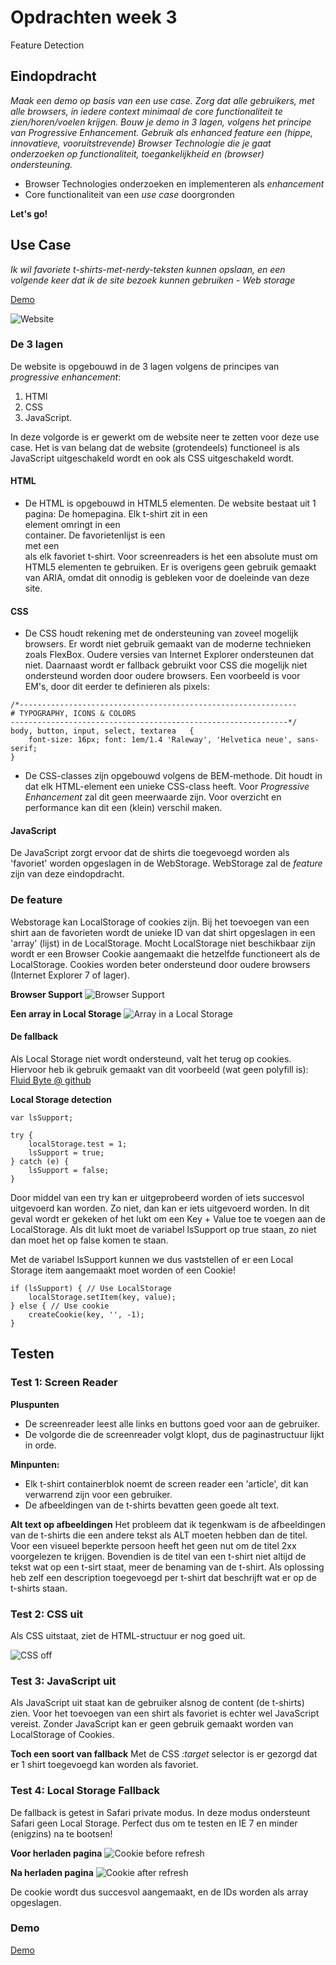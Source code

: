 # Opdrachten week 3
Feature Detection

## Eindopdracht
*Maak een demo op basis van een use case. Zorg dat alle gebruikers, met alle browsers, in iedere context minimaal de core functionaliteit te zien/horen/voelen krijgen. Bouw je demo in 3 lagen, volgens het principe van Progressive Enhancement. Gebruik als enhanced feature een (hippe, innovatieve, vooruitstrevende) Browser Technologie die je gaat onderzoeken op functionaliteit, toegankelijkheid en (browser) ondersteuning.*

- Browser Technologies onderzoeken en implementeren als *enhancement*
- Core functionaliteit van een *use case* doorgronden

**Let's go!**

## Use Case
*Ik wil favoriete t-shirts-met-nerdy-teksten kunnen opslaan, en een volgende keer dat ik de site bezoek kunnen gebruiken - Web storage*

[Demo](https://sennykalidien.github.io/browser-technologies/)

![Website](https://raw.githubusercontent.com/sennykalidien/EW/master/browser-technologies/week-3/eindopdracht/readme/site.png)

### De 3 lagen
De website is opgebouwd in de 3 lagen volgens de principes van *progressive enhancement*:

1. HTMl
2. CSS
3. JavaScript.

In deze volgorde is er gewerkt om de website neer te zetten voor deze use case. Het is van belang dat de website (grotendeels) functioneel is als JavaScript uitgeschakeld wordt en ook als CSS uitgeschakeld wordt.

#### HTML
- De HTML is opgebouwd in HTML5 elementen. De website bestaat uit 1 pagina: De homepagina. Elk t-shirt zit in een <article> element omringt in een <section> container. De favorietenlijst is een <aside> met een <article> als elk favoriet t-shirt. Voor screenreaders is het een absolute must om HTML5 elementen te gebruiken. Er is overigens geen gebruik gemaakt van ARIA, omdat dit onnodig is gebleken voor de doeleinde van deze site.

#### CSS
- De CSS houdt rekening met de ondersteuning van zoveel mogelijk browsers. Er wordt niet gebruik gemaakt van de moderne technieken zoals FlexBox. Oudere versies van Internet Explorer ondersteunen dat niet. Daarnaast wordt er fallback gebruikt voor CSS die mogelijk niet ondersteund worden door oudere browsers. Een voorbeeld is voor EM's, door dit eerder te definieren als pixels:


```
/*--------------------------------------------------------------
# TYPOGRAPHY, ICONS & COLORS
--------------------------------------------------------------*/
body, button, input, select, textarea   {
    font-size: 16px; font: 1em/1.4 'Raleway', 'Helvetica neue', sans-serif;
}
```

- De CSS-classes zijn opgebouwd volgens de BEM-methode. Dit houdt in dat elk HTML-element een unieke CSS-class heeft. Voor *Progressive Enhancement* zal dit geen meerwaarde zijn. Voor overzicht en performance kan dit een (klein) verschil maken.

#### JavaScript
De JavaScript zorgt ervoor dat de shirts die toegevoegd worden als 'favoriet' worden opgeslagen in de WebStorage. WebStorage zal de *feature* zijn van deze eindopdracht.


### De feature
Webstorage kan LocalStorage of cookies zijn. Bij het toevoegen van een shirt aan de favorieten wordt de unieke ID van dat shirt opgeslagen in een 'array' (lijst) in de LocalStorage. Mocht LocalStorage niet beschikbaar zijn wordt er een Browser Cookie aangemaakt die hetzelfde functioneert als de LocalStorage. Cookies worden beter ondersteund door oudere browsers (Internet Explorer 7 of lager).

**Browser Support**
![Browser Support](https://raw.githubusercontent.com/sennykalidien/EW/master/browser-technologies/week-3/eindopdracht/readme/browser-support.png)

**Een array in Local Storage**
![Array in a Local Storage](https://raw.githubusercontent.com/sennykalidien/EW/master/browser-technologies/week-3/eindopdracht/readme/localstorage-array.png)

#### De fallback
Als Local Storage niet wordt ondersteund, valt het terug op cookies. Hiervoor heb ik gebruik gemaakt van dit voorbeeld (wat geen polyfill is):
[Fluid Byte @ github](https://gist.github.com/Fluidbyte/4718380)


**Local Storage detection**
```
var lsSupport;

try {
    localStorage.test = 1;
    lsSupport = true;
} catch (e) {
    lsSupport = false;
}
```

Door middel van een try kan er uitgeprobeerd worden of iets succesvol uitgevoerd kan worden. Zo niet, dan kan er iets uitgevoerd worden. In dit geval wordt er gekeken of het lukt om een Key + Value toe te voegen aan de LocalStorage. Als dit lukt moet de variabel lsSupport op true staan, zo niet dan moet het op false komen te staan.

Met de variabel lsSupport kunnen we dus vaststellen of er een Local Storage item aangemaakt moet worden of een Cookie!

```
if (lsSupport) { // Use LocalStorage
    localStorage.setItem(key, value);
} else { // Use cookie
    createCookie(key, '', -1);
}

```


## Testen

### Test 1: Screen Reader
**Pluspunten**
- De screenreader leest alle links en buttons goed voor aan de gebruiker.
- De volgorde die de screenreader volgt klopt, dus de paginastructuur lijkt in orde.

**Minpunten:**
- Elk t-shirt containerblok noemt de screen reader een 'article', dit kan verwarrend zijn voor een gebruiker.
- De afbeeldingen van de t-shirts bevatten geen goede alt text.

**Alt text op afbeeldingen**
Het probleem dat ik tegenkwam is de afbeeldingen van de t-shirts die een andere tekst als ALT moeten hebben dan de titel. Voor een visueel beperkte persoon heeft het geen nut om de titel 2xx voorgelezen te krijgen. Bovendien is de titel van een t-shirt niet altijd de tekst wat op een t-sirt staat, meer de benaming van de t-shirt. Als oplossing heb zelf een description toegevoegd per t-shirt dat beschrijft wat er op de t-shirts staan.

### Test 2: CSS uit
Als CSS uitstaat, ziet de HTML-structuur er nog goed uit.

![CSS off](https://raw.githubusercontent.com/sennykalidien/EW/master/browser-technologies/week-3/eindopdracht/readme/browser-support.png)

### Test 3: JavaScript uit
Als JavaScript uit staat kan de gebruiker alsnog de content (de t-shirts) zien. Voor het toevoegen van een shirt als favoriet is echter wel JavaScript vereist. Zonder JavaScript kan er geen gebruik gemaakt worden van LocalStorage of Cookies.

**Toch een soort van fallback**
Met de CSS *:target* selector is er gezorgd dat er 1 shirt toegevoegd kan worden als favoriet.


### Test 4: Local Storage Fallback
De fallback is getest in Safari private modus. In deze modus ondersteunt Safari geen Local Storage. Perfect dus om te testen en IE 7 en minder (enigzins) na te bootsen!

**Voor herladen pagina**
![Cookie before refresh](https://raw.githubusercontent.com/sennykalidien/EW/master/browser-technologies/week-3/eindopdracht/readme/cookie_before-refresh.png)

**Na herladen pagina**
![Cookie after refresh](https://raw.githubusercontent.com/sennykalidien/EW/master/browser-technologies/week-3/eindopdracht/readme/cookie_after-refresh.png)

De cookie wordt dus succesvol aangemaakt, en de IDs worden als array opgeslagen.

### Demo
[Demo](https://sennykalidien.github.io/browser-technologies/)

